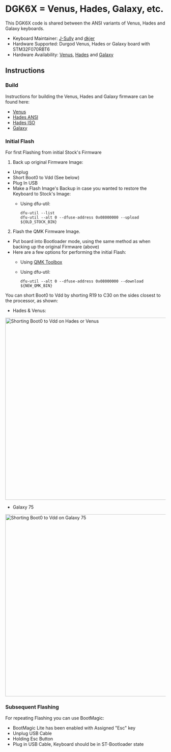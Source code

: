 # DGK6X = Venus, Hades, Galaxy, etc.

This DGK6X code is shared between the ANSI variants of Venus, Hades and Galaxy keyboards. 

* Keyboard Maintainer: [J-Sully](https://github.com/J-Sully) and [dkjer](https://github.com/dkjer)
* Hardware Supported: Durgod Venus, Hades or Galaxy board with STM32F070RBT6 
* Hardware Availability: [Venus](https://www.amazon.com/dp/B07XFP5MMZ), [Hades](https://www.amazon.com/gp/product/B08562392T) and [Galaxy](https://www.amazon.com/Galaxy-75-Modular-Mechanical-Keyboard/dp/B08PDRD8MP)

## Instructions

### Build

Instructions for building the Venus, Hades and Galaxy firmware can be found here: 
* [Venus](venus/readme.md)
* [Hades ANSI](hades_ansi/readme.md)
* [Hades ISO](hades_iso/readme.md)
* [Galaxy](galaxy/readme.md)

### Initial Flash

For first Flashing from initial Stock's Firmware

1. Back up original Firmware Image:
- Unplug
- Short Boot0 to Vdd (See below)
- Plug In USB
- Make a Flash Image's Backup in case you wanted to restore the Keyboard to Stock's Image:
  - Using dfu-util:

        dfu-util --list
        dfu-util --alt 0 --dfuse-address 0x08000000 --upload ${OLD_STOCK_BIN}

2. Flash the QMK Firmware Image.
- Put board into Bootloader mode, using the same method as when backing up the original Firmware (above)
- Here are a few options for performing the initial Flash:
  - Using [QMK Toolbox](https://github.com/qmk/qmk_toolbox)
  - Using dfu-util:

        dfu-util --alt 0 --dfuse-address 0x08000000 --download ${NEW_QMK_BIN}

You can short Boot0 to Vdd by shorting R19 to C30 on the sides closest to the processor, as shown:

* Hades & Venus:
<img src="https://i.imgur.com/JwF7MeZ.jpg" width="520" height="571" alt="Shorting Boot0 to Vdd on Hades or Venus">

* Galaxy 75
<img src="https://i.imgur.com/b9eZG5T.jpg" width="520" height="571" alt="Shorting Boot0 to Vdd on Galaxy 75">

### Subsequent Flashing

For repeating Flashing you can use BootMagic:
- BootMagic Lite has been enabled with Assigned "Esc" key 
- Unplug USB Cable
- Holding Esc Button 
- Plug in USB Cable, Keyboard should be in ST-Bootloader state

